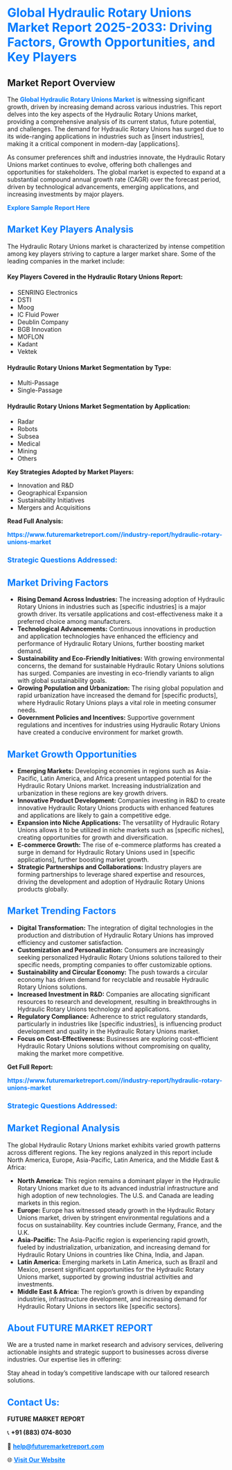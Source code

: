 <h1 style="color: #007BFF;">Global Hydraulic Rotary Unions Market Report 2025-2033: Driving Factors, Growth Opportunities, and Key Players</h1>

<section id="overview">
<h2>Market Report Overview</h2>
<p>The <a href="https://www.futuremarketreport.com//industry-report/hydraulic-rotary-unions-market" style="color: #007BFF; text-decoration: none;"><strong>Global Hydraulic Rotary Unions Market</strong></a> is witnessing significant growth, driven by increasing demand across various industries. This report delves into the key aspects of the Hydraulic Rotary Unions market, providing a comprehensive analysis of its current status, future potential, and challenges. The demand for Hydraulic Rotary Unions has surged due to its wide-ranging applications in industries such as [insert industries], making it a critical component in modern-day [applications].</p>
<p>As consumer preferences shift and industries innovate, the Hydraulic Rotary Unions market continues to evolve, offering both challenges and opportunities for stakeholders. The global market is expected to expand at a substantial compound annual growth rate (CAGR) over the forecast period, driven by technological advancements, emerging applications, and increasing investments by major players.</p>
</section>

<section id="overview">
<p><a href="https://www.futuremarketreport.com//request-sample/reportId=60959" style="color: #007BFF; text-decoration: none;"><strong>Explore Sample Report Here</strong></a></p>
</section>

<section id="key-players">
<h2 style="color: #007BFF;">Market Key Players Analysis</h2>
<p>The Hydraulic Rotary Unions market is characterized by intense competition among key players striving to capture a larger market share. Some of the leading companies in the market include:</p>
<h4>Key Players Covered in the Hydraulic Rotary Unions Report:</h4>
<ul><li>SENRING Electronics</li><li>DSTI</li><li>Moog</li><li>IC Fluid Power</li><li>Deublin Company</li><li>BGB Innovation</li><li>MOFLON</li><li>Kadant</li><li>Vektek</li></ul>
<h4>Hydraulic Rotary Unions Market Segmentation by Type:</h4>
<ul><li>Multi-Passage</li><li>Single-Passage</li></ul>

<h4>Hydraulic Rotary Unions Market Segmentation by Application:</h4>
<ul><li>Radar</li><li>Robots</li><li>Subsea</li><li>Medical</li><li>Mining</li><li>Others</li></ul>
<p><strong>Key Strategies Adopted by Market Players:</strong></p>
<ul>
<li>Innovation and R&D</li>
<li>Geographical Expansion</li>
<li>Sustainability Initiatives</li>
<li>Mergers and Acquisitions</li>
</ul>
</section>

<section>
<p><strong>Read Full Analysis: </strong></p><a href="https://www.futuremarketreport.com//industry-report/hydraulic-rotary-unions-market" style="color: #007BFF; text-decoration: none;"><strong>https://www.futuremarketreport.com//industry-report/hydraulic-rotary-unions-market</strong></a>
<h3 style="color: #007BFF;">Strategic Questions Addressed:</h3>
</section>

<section id="driving-factors">
<h2 style="color: #007BFF;">Market Driving Factors</h2>
<ul>
<li><strong>Rising Demand Across Industries:</strong> The increasing adoption of Hydraulic Rotary Unions in industries such as [specific industries] is a major growth driver. Its versatile applications and cost-effectiveness make it a preferred choice among manufacturers.</li>
<li><strong>Technological Advancements:</strong> Continuous innovations in production and application technologies have enhanced the efficiency and performance of Hydraulic Rotary Unions, further boosting market demand.</li>
<li><strong>Sustainability and Eco-Friendly Initiatives:</strong> With growing environmental concerns, the demand for sustainable Hydraulic Rotary Unions solutions has surged. Companies are investing in eco-friendly variants to align with global sustainability goals.</li>
<li><strong>Growing Population and Urbanization:</strong> The rising global population and rapid urbanization have increased the demand for [specific products], where Hydraulic Rotary Unions plays a vital role in meeting consumer needs.</li>
<li><strong>Government Policies and Incentives:</strong> Supportive government regulations and incentives for industries using Hydraulic Rotary Unions have created a conducive environment for market growth.</li>
</ul>
</section>

<section id="growth-opportunities">
<h2 style="color: #007BFF;">Market Growth Opportunities</h2>
<ul>
<li><strong>Emerging Markets:</strong> Developing economies in regions such as Asia-Pacific, Latin America, and Africa present untapped potential for the Hydraulic Rotary Unions market. Increasing industrialization and urbanization in these regions are key growth drivers.</li>
<li><strong>Innovative Product Development:</strong> Companies investing in R&D to create innovative Hydraulic Rotary Unions products with enhanced features and applications are likely to gain a competitive edge.</li>
<li><strong>Expansion into Niche Applications:</strong> The versatility of Hydraulic Rotary Unions allows it to be utilized in niche markets such as [specific niches], creating opportunities for growth and diversification.</li>
<li><strong>E-commerce Growth:</strong> The rise of e-commerce platforms has created a surge in demand for Hydraulic Rotary Unions used in [specific applications], further boosting market growth.</li>
<li><strong>Strategic Partnerships and Collaborations:</strong> Industry players are forming partnerships to leverage shared expertise and resources, driving the development and adoption of Hydraulic Rotary Unions products globally.</li>
</ul>
</section>

<section id="trending-factors">
<h2 style="color: #007BFF;">Market Trending Factors</h2>
<ul>
<li><strong>Digital Transformation:</strong> The integration of digital technologies in the production and distribution of Hydraulic Rotary Unions has improved efficiency and customer satisfaction.</li>
<li><strong>Customization and Personalization:</strong> Consumers are increasingly seeking personalized Hydraulic Rotary Unions solutions tailored to their specific needs, prompting companies to offer customizable options.</li>
<li><strong>Sustainability and Circular Economy:</strong> The push towards a circular economy has driven demand for recyclable and reusable Hydraulic Rotary Unions solutions.</li>
<li><strong>Increased Investment in R&D:</strong> Companies are allocating significant resources to research and development, resulting in breakthroughs in Hydraulic Rotary Unions technology and applications.</li>
<li><strong>Regulatory Compliance:</strong> Adherence to strict regulatory standards, particularly in industries like [specific industries], is influencing product development and quality in the Hydraulic Rotary Unions market.</li>
<li><strong>Focus on Cost-Effectiveness:</strong> Businesses are exploring cost-efficient Hydraulic Rotary Unions solutions without compromising on quality, making the market more competitive.</li>
</ul>
</section>

<section>
<p><strong>Get Full Report: </strong></p><a href="https://www.futuremarketreport.com//industry-report/hydraulic-rotary-unions-market" style="color: #007BFF; text-decoration: none;"><strong>https://www.futuremarketreport.com//industry-report/hydraulic-rotary-unions-market</strong></a>
<h3 style="color: #007BFF;">Strategic Questions Addressed:</h3>
</section>


<section id="regional-analysis">
<h2 style="color: #007BFF;">Market Regional Analysis</h2>
<p>The global Hydraulic Rotary Unions market exhibits varied growth patterns across different regions. The key regions analyzed in this report include North America, Europe, Asia-Pacific, Latin America, and the Middle East & Africa:</p>
<ul>
<li><strong>North America:</strong> This region remains a dominant player in the Hydraulic Rotary Unions market due to its advanced industrial infrastructure and high adoption of new technologies. The U.S. and Canada are leading markets in this region.</li>
<li><strong>Europe:</strong> Europe has witnessed steady growth in the Hydraulic Rotary Unions market, driven by stringent environmental regulations and a focus on sustainability. Key countries include Germany, France, and the U.K.</li>
<li><strong>Asia-Pacific:</strong> The Asia-Pacific region is experiencing rapid growth, fueled by industrialization, urbanization, and increasing demand for Hydraulic Rotary Unions in countries like China, India, and Japan.</li>
<li><strong>Latin America:</strong> Emerging markets in Latin America, such as Brazil and Mexico, present significant opportunities for the Hydraulic Rotary Unions market, supported by growing industrial activities and investments.</li>
<li><strong>Middle East & Africa:</strong> The region’s growth is driven by expanding industries, infrastructure development, and increasing demand for Hydraulic Rotary Unions in sectors like [specific sectors].</li>
</ul>
</section>

<footer>
<h2 style="color: #007BFF;">About FUTURE MARKET REPORT</h2>
<p>We are a trusted name in market research and advisory services, delivering actionable insights and strategic support to businesses across diverse industries. Our expertise lies in offering:</p>

<p>Stay ahead in today’s competitive landscape with our tailored research solutions.</p>

<h2 style="color: #007BFF;">Contact Us:</h2>
<p><strong>FUTURE MARKET REPORT</strong></p>
<p>📞 <strong>+91 (883) 074-8030</strong></p>
<p>📧 <strong><a href="mailto:help@futuremarketreport.com" style="color: #007BFF;">help@futuremarketreport.com</a></strong></p>
<p>🌐 <strong><a href="https://www.futuremarketreport.com/" style="color: #007BFF;">Visit Our Website</a></strong></p>
</footer>